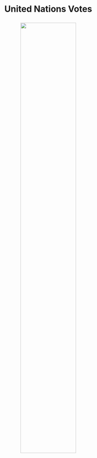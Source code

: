 <h1 align="center">

United Nations Votes

</h1>

<p align="center">

<img src="/2021-03-23_unvotes.png" width="60%"/>

</p>

